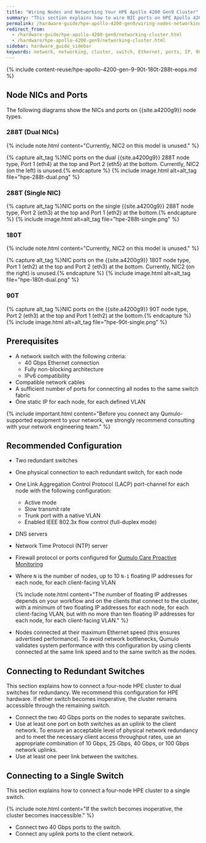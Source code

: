 ```yaml
---
title: "Wiring Nodes and Networking Your HPE Apollo 4200 Gen9 Cluster"
summary: "This section explains how to wire NIC ports on HPE Apollo 4200 Gen9 nodes and how to network a cluster."
permalink: /hardware-guide/hpe-apollo-4200-gen9/wiring-nodes-networking-cluster.html
redirect_from:
  - /hardware-guide/hpe-apollo-4200-gen9/networking-cluster.html
  - /hardware/hpe-apollo-4200-gen9/networking-cluster.html
sidebar: hardware_guide_sidebar
keywords: network, networking, cluster, switch, Ethernet, ports, IP, 90T, 180T, 288T, HPE_Apollo_4200_Gen9, HPE, Apollo, 4200_Gen9
---
```


{% include content-reuse/hpe-apollo-4200-gen-9-90t-180t-288t-eops.md %}

## Node NICs and Ports
The following diagrams show the NICs and ports on {{site.a4200g9}} node types.

### 288T (Dual NICs)
{% include note.html content="Currently, NIC2 on this model is unused." %}

{% capture alt_tag %}NIC ports on the dual {{site.a4200g9}} 288T node type, Port 1 (eth4) at the top and Port 2 (eth5) at the bottom. Currently, NIC2 (on the left) is unused.{% endcapture %}
{% include image.html alt=alt_tag file="hpe-288t-dual.png" %}

### 288T (Single NIC)
{% capture alt_tag %}NIC ports on the single {{site.a4200g9}} 288T node type, Port 2 (eth3) at the top and Port 1 (eth2) at the bottom.{% endcapture %}
{% include image.html alt=alt_tag file="hpe-288t-single.png" %}

### 180T
{% include note.html content="Currently, NIC2 on this model is unused." %}

{% capture alt_tag %}NIC ports on the {{site.a4200g9}} 180T node type, Port 1 (eth2) at the top and Port 2 (eth3) at the bottom. Currently, NIC2 (on the right) is unused.{% endcapture %}
{% include image.html alt=alt_tag file="hpe-180t-dual.png" %}

### 90T
{% capture alt_tag %}NIC ports on the {{site.a4200g9}} 90T node type, Port 2 (eth3) at the top and Port 1 (eth2) at the bottom.{% endcapture %}
{% include image.html alt=alt_tag file="hpe-90t-single.png" %}


## Prerequisites

* A network switch with the following criteria:
  * 40 Gbps Ethernet connection
  * Fully non-blocking architecture
  * IPv6 compatibility
* Compatible network cables
* A sufficient number of ports for connecting all nodes to the same switch fabric
* One static IP for each node, for each defined VLAN

{% include important.html content="Before you connect any Qumulo-supported equipment to your network, we strongly recommend consulting with your network engineering team." %}

## Recommended Configuration

* Two redundant switches
* One physical connection to each redundant switch, for each node
* One Link Aggregation Control Protocol (LACP) port-channel for each node with the following configuration:
  * Active mode
  * Slow transmit rate
  * Trunk port with a native VLAN
  * Enabled IEEE 802.3x flow control (full-duplex mode)
* DNS servers
* Network Time Protocol (NTP) server
* Firewall protocol or ports configured for [Qumulo Care Proactive Monitoring](https://care.qumulo.com/hc/en-us/articles/115007283828)
* Where `N` is the number of nodes, up to 10 `N-1` floating IP addresses for each node, for each client-facing VLAN

  {% include note.html content="The number of floating IP addresses depends on your workflow and on the clients that connect to the cluster, with a minimum of two floating IP addresses for each node, for each client-facing VLAN, but with no more than ten floating IP addresses for each node, for each client-facing VLAN." %}

* Nodes connected at their maximum Ethernet speed (this ensures advertised performance). To avoid network bottlenecks, Qumulo validates system performance with this configuration by using clients connected at the same link speed and to the same switch as the nodes.

## Connecting to Redundant Switches

This section explains how to connect a four-node HPE cluster to dual switches for redundancy. We recommend this configuration for HPE hardware. If either switch becomes inoperative, the cluster remains accessible through the remaining switch.

* Connect the two 40 Gbps ports on the nodes to separate switches.
* Use at least one port on both switches as an uplink to the client network. To ensure an acceptable level of physical network redundancy and to meet the necessary client access throughput rates, use an appropriate combination of 10 Gbps, 25 Gbps, 40 Gbps, or 100 Gbps network uplinks.
* Use at least one peer link between the switches.

## Connecting to a Single Switch

This section explains how to connect a four-node HPE cluster to a single switch.

{% include note.html content="If the switch becomes inoperative, the cluster becomes inaccessible." %}

* Connect two 40 Gbps ports to the switch.
* Connect any uplink ports to the client network.
